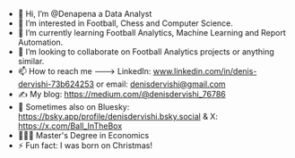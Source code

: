 - 👋 Hi, I’m @Denapena a Data Analyst
- 👀 I’m interested in Football, Chess and Computer Science.
- 🌱 I’m currently learning Football Analytics, Machine Learning and Report Automation.
- 💞️ I’m looking to collaborate on Football Analytics projects or anything similar.
- 📫 How to reach me ---> LinkedIn: www.linkedin.com/in/denis-dervishi-73b624253 or email: denisdervishi@gmail.com
- ✍️ My blog: https://medium.com/@denisdervishi_76786
- 📝 Sometimes also on Bluesky: https://bsky.app/profile/denisdervishi.bsky.social & X: https://x.com/Ball_InTheBox
- 👨🏼‍🎓 Master's Degree in Economics
- ⚡ Fun fact: I was born on Christmas!

<!---
Denapena/Denapena is a ✨ special ✨ repository because its `README.md` (this file) appears on your GitHub profile.
You can click the Preview link to take a look at your changes.
--->
